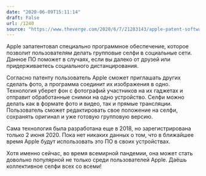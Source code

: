 ```yaml
---
date: "2020-06-09T15:11:14"
draft: False
url: /1240
source: "https://www.theverge.com/2020/6/7/21283143/apple-patent-software-social-distant-group-selfies"
---
```


Apple запатентовал специально программное обеспечение, которое позволит пользователям делать групповые селфи в социальные сети. Данное ПО поможет в случаях, если вы далеко от друзей или придерживаетесь социального дистанцирования.

Согласно патенту пользователь Apple сможет приглашать других сделать фото, а программа соединит их изображения в одно. Технология уберет фон с фотографий участников на их гаджетах и отправит обработанные снимки на одно устройство. Селфи можно делать как в формате фото и видео, так и прямые трансляции. Пользователь сможет редактировать свое положение на селфи, сохранять оригинал и уже готовую групповую версию.

Сама технология была разработана еще в 2018, но зарегистрирована только 2 июня 2020.
Пока нет никаких данных о том, что в ближайшее время Apple будут использовать это ПО в своих устройствах.

Хотя именно сейчас, во время всемирной пандемии, она может стать довольно популярной не только среди  пользователей Apple. Даёшь коллективное селфи всех со всеми!
